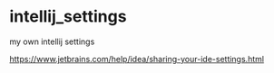 # intellij_settings
my own intellij settings

https://www.jetbrains.com/help/idea/sharing-your-ide-settings.html
